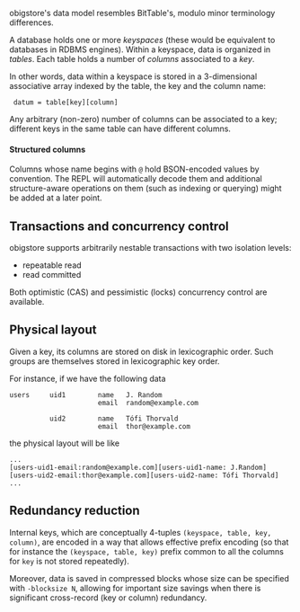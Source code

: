 
obigstore's data model resembles BitTable's, modulo minor terminology
differences.

A database holds one or more _keyspaces_ (these would be equivalent to databases
in RDBMS engines). Within a keyspace, data is organized in _tables_.
Each table holds a number of _columns_ associated to a _key_.

In other words, data within a keyspace is stored in a 3-dimensional associative
array indexed by the table, the key and the column name:

     datum = table[key][column]

Any arbitrary (non-zero) number of columns can be associated to a key;
different keys in the same table can have different columns.

#### Structured columns

Columns whose name begins with `@` hold BSON-encoded values by convention.
The REPL will automatically decode them and additional structure-aware
operations on them (such as indexing or querying) might be added at a later
point.

Transactions and concurrency control
------------------------------------
obigstore supports arbitrarily nestable transactions with two isolation
levels:

* repeatable read
* read committed

Both optimistic (CAS) and pessimistic (locks) concurrency control are available.

Physical layout
---------------
Given a key, its columns are stored on disk in lexicographic order.
Such groups are themselves stored in lexicographic key order.

For instance, if we have the following data

    users     uid1        name   J. Random
                          email  random@example.com

              uid2        name   Tófi Thorvald
                          email  thor@example.com

the physical layout will be like

    ...
    [users-uid1-email:random@example.com][users-uid1-name: J.Random]
    [users-uid2-email:thor@example.com][users-uid2-name: Tófi Thorvald]
    ...

Redundancy reduction
--------------------
Internal keys, which are conceptually 4-tuples `(keyspace, table, key, column)`,
are encoded in a way that allows effective prefix encoding
(so that for instance the `(keyspace, table, key)` prefix common to all the
columns for `key` is not stored repeatedly).

Moreover, data is saved in compressed blocks whose size can be specified with
`-blocksize N`, allowing for important size savings when there is significant
cross-record (key or column) redundancy.

<!-- vim: set ft=markdown: -->
